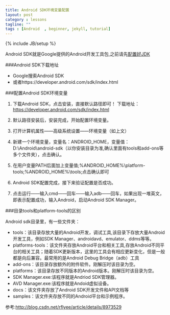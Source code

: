 ```yaml
---
title: Android SDK环境变量配置
layout: post
category : lessons
tagline: ""
tags : [Android  , beginner, jekyll, tutorial]
---
```

{% include JB/setup %}

Android SDK就是Google提供的Android开发工具包,之前请先[配置好JDK][1]

###Android SDK下载地址
- Google搜索Android SDK
- 或者https://developer.android.com/sdk/index.html

###配置Android SDK环境变量
1. 下载Android SDK，点击安装，直接默认路径即可！ 下载地址：https://developer.android.com/sdk/index.html

2. 默认路径安装后，安装完成，开始配置环境变量。

3. 打开计算机属性——高级系统设置——环境变量（如上文）

4. 新建一个环境变量，变量名：ANDROID_HOME，变量值：D:\Android\android-sdk（以你安装目录为准,确认里面有tools和add-ons等多个文件夹），点击确认。

5. 在用户变量PATH后面加上变量值;%ANDROID_HOME%\platform-tools;%ANDROID_HOME%\tools;点击确认即可

6. Android SDK配置完成，接下来验证配置是否成功。

7. 点击运行——输入cmd——回车——输入adb——回车，如果出现一堆英文，即表示配置成功，输入Android，启动Android SDK Manager。

###目录tools和platform-tools的区别

Android sdk目录里，有一些文件夹：

- tools：该目录存放大量的Android开发，调试工具,该目录下存放大量Android开发工具，例如SDK Manager、androidavd、emulator、ddms等等。
- platforms-tools：该文件夹存放Android平台和相关工具,存放Android不同平台的相关工具；随着SDK更新版本，这里的工具会有相应更新变化，但是一般都是向后兼容。最常用的是Android Debug Bridge（adb）工具
- add-ons：该目录存放额外的附件软件。刚解压时该目录为空。
- platforms：该目录存放不同版本的Android版本。刚解压时该目录为空。
- SDK Manager.exe:该程序就是Andriod SDK管理器。
- AVD Manager.exe:该程序就是Andoid虚拟设备。
- docs：该文件夹存放了Android SDK开发文件和API文档等
- samples：该文件夹存放不同的Android平台和示例程序。

参考:http://blog.csdn.net/rflyee/article/details/8973529


  [1]: http://www.einverne.tk/2014/02/jdk.html